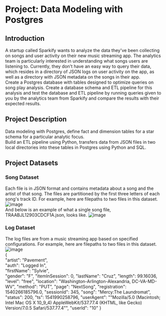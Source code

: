 # Project: Data Modeling with Postgres
## Introduction
A startup called Sparkify wants to analyze the data they've been collecting on songs and user activity on their new music streaming app. The analytics team is particularly interested in understanding what songs users are listening to. Currently, they don't have an easy way to query their data, which resides in a directory of JSON logs on user activity on the app, as well as a directory with JSON metadata on the songs in their app. <br>
Create a Postgres database with tables designed to optimize queries on song play analysis. Create a database schema and ETL pipeline for this analysis and test the database and ETL pipeline by running queries given to you by the analytics team from Sparkify and compare the results with their expected results.
## Project Description
Data modeling with Postgres, define fact and dimension tables for a star schema for a particular analytic focus.<br>
Build an ETL pipeline using Python, transfers data from JSON files in two local directories into these tables in Postgres using Python and SQL.
## Project Datasets
### Song Dataset
Each file is in JSON format and contains metadata about a song and the artist of that song. The files are partitioned by the first three letters of each song's track ID. For example, here are filepaths to two files in this dataset.
![image](https://user-images.githubusercontent.com/55506640/120908817-3dec8d80-c623-11eb-808a-7112a7f9e4ed.png)
<br>And below is an example of what a single song file, TRAABJL12903CDCF1A.json, looks like.
![image](https://user-images.githubusercontent.com/55506640/120908837-6a080e80-c623-11eb-8ded-6a7b10352526.png)
### Log Dataset
The log files are from a music streaming app based on specified configurations. For example, here are filepaths to two files in this dataset.
![image](https://user-images.githubusercontent.com/55506640/120908960-9708f100-c624-11eb-98b3-f13b572e95e1.png)
<br>{
 <br> "artist": "Pavement",
 <br> "auth": "Logged In",
 <br> "firstName": "Sylvie",
 <br> "gender": "F",
  "itemInSession": 0,
  "lastName": "Cruz",
  "length": 99.16036,
  "level": "free",
  "location": "Washington-Arlington-Alexandria, DC-VA-MD-WV",
  "method": "PUT",
  "page": "NextSong",
  "registration": 1540266185796.0,
  "sessionId": 345,
  "song": "Mercy:The Laundromat",
  "status": 200,
  "ts": 1541990258796,
  "userAgent": "\"Mozilla/5.0 (Macintosh; Intel Mac OS X 10_9_4) AppleWebKit/537.77.4 (KHTML, like Gecko) Version/7.0.5 Safari/537.77.4\"",
  "userId": "10"
}

